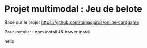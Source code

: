 # Projet multimodal : Jeu de belote

Basé sur le projet https://github.com/tamaspiros/online-cardgame

Pour installer : npm install && bower install

hello